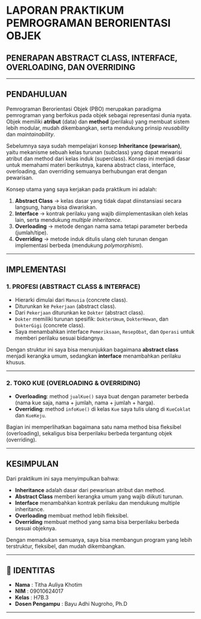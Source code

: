 # LAPORAN PRAKTIKUM PEMROGRAMAN BERORIENTASI OBJEK  
## PENERAPAN ABSTRACT CLASS, INTERFACE, OVERLOADING, DAN OVERRIDING  

---

## PENDAHULUAN  

Pemrograman Berorientasi Objek (PBO) merupakan paradigma pemrograman yang berfokus pada objek sebagai representasi dunia nyata. Objek memiliki **atribut** (data) dan **method** (perilaku) yang membuat sistem lebih modular, mudah dikembangkan, serta mendukung prinsip *reusability* dan *maintainability*.  

Sebelumnya saya sudah mempelajari konsep **Inheritance (pewarisan)**, yaitu mekanisme sebuah kelas turunan (subclass) yang dapat mewarisi atribut dan method dari kelas induk (superclass). Konsep ini menjadi dasar untuk memahami materi berikutnya, karena abstract class, interface, overloading, dan overriding semuanya berhubungan erat dengan pewarisan.  

Konsep utama yang saya kerjakan pada praktikum ini adalah:  

1. **Abstract Class** → kelas dasar yang tidak dapat diinstansiasi secara langsung, hanya bisa diwariskan.  
2. **Interface** → kontrak perilaku yang wajib diimplementasikan oleh kelas lain, serta mendukung *multiple inheritance*.  
3. **Overloading** → metode dengan nama sama tetapi parameter berbeda (jumlah/tipe).  
4. **Overriding** → metode induk ditulis ulang oleh turunan dengan implementasi berbeda (mendukung *polymorphism*).  

---

## IMPLEMENTASI  

### 1. PROFESI (ABSTRACT CLASS & INTERFACE)  
- Hierarki dimulai dari `Manusia` (concrete class).  
- Diturunkan ke `Pekerjaan` (abstract class).  
- Dari `Pekerjaan` diturunkan ke `Dokter` (abstract class).  
- `Dokter` memiliki turunan spesifik: `DokterUmum`, `DokterHewan`, dan `DokterGigi` (concrete class).  
- Saya menambahkan interface `Pemeriksaan`, `ResepObat`, dan `Operasi` untuk memberi perilaku sesuai bidangnya.  

Dengan struktur ini saya bisa menunjukkan bagaimana **abstract class** menjadi kerangka umum, sedangkan **interface** menambahkan perilaku khusus.  

---

### 2. TOKO KUE (OVERLOADING & OVERRIDING)  
- **Overloading**: method `jualKue()` saya buat dengan parameter berbeda (nama kue saja, nama + jumlah, nama + jumlah + harga).  
- **Overriding**: method `infoKue()` di kelas `Kue` saya tulis ulang di `KueCoklat` dan `KueKeju`.  

Bagian ini memperlihatkan bagaimana satu nama method bisa fleksibel (overloading), sekaligus bisa berperilaku berbeda tergantung objek (overriding).  

---

## KESIMPULAN  

Dari praktikum ini saya menyimpulkan bahwa:  

- **Inheritance** adalah dasar dari pewarisan atribut dan method.  
- **Abstract Class** memberi kerangka umum yang wajib diikuti turunan.  
- **Interface** menambahkan kontrak perilaku dan mendukung multiple inheritance.  
- **Overloading** membuat method lebih fleksibel.  
- **Overriding** membuat method yang sama bisa berperilaku berbeda sesuai objeknya.  

Dengan memadukan semuanya, saya bisa membangun program yang lebih terstruktur, fleksibel, dan mudah dikembangkan.  

---

## 📝 IDENTITAS  

- **Nama** : Titha Auliya Khotim
- **NIM** : 09010624017
- **Kelas** : H7B.3
- **Dosen Pengampu** : Bayu Adhi Nugroho, Ph.D

---
